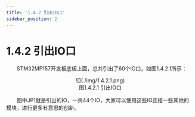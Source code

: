 ```yaml
---
title: '1.4.2 引出IO口'
sidebar_position: 2
---
```


# 1.4.2 引出IO口  

&emsp;&emsp;STM32MP157开发板底板上面，总共引出了60个IO口，如图1.4.2.1所示：

<center>
![](./img/1.4.2.1.png)<br/>
图1.4.2.1 引出IO口
</center>


&emsp;&emsp;图中JP1就是引出的IO，一共44个IO，大家可以使用这些IO连接一些其他的模块，进行更多有意思的创新。

















